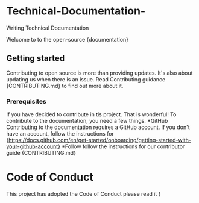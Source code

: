 # Technical-Documentation-

Writing Technical Documentation 

Welcome to to the open-source {documentation} 

## Getting started 
Contributing to open source is more than providing updates. It's also about updating us when there is an issue. Read Contributing guidance {CONTRIBUTING.md} to find out more about it. 

### Prerequisites
If you have decided to contribute in tis project. That is wonderful! To contribute to the documentation, you need a few things.
*GitHub
Contributing to the documentation requires a GitHub account. If you don't have an account, follow the instructions for {https://docs.github.com/en/get-started/onboarding/getting-started-with-your-github-account}
*Follow
follow the instructions for our contributor guide {CONTRIBUTING.md} 

# Code of Conduct
This project has adopted the Code of Conduct please read it {



